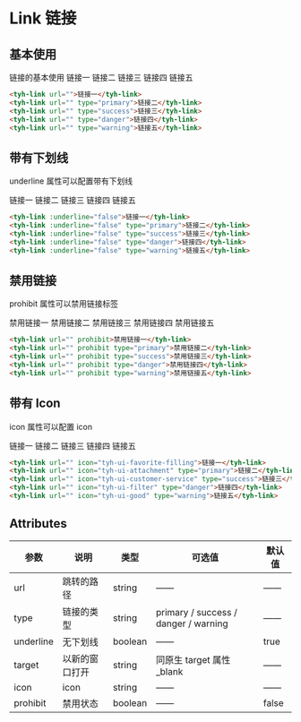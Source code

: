 # Link 链接

## 基本使用

链接的基本使用
<tyh-link url="">链接一</tyh-link>
<tyh-link url="" type="primary">链接二</tyh-link>
<tyh-link url="" type="success">链接三</tyh-link>
<tyh-link url="" type="danger">链接四</tyh-link>
<tyh-link url="" type="warning">链接五</tyh-link>

```html
<tyh-link url="">链接一</tyh-link>
<tyh-link url="" type="primary">链接二</tyh-link>
<tyh-link url="" type="success">链接三</tyh-link>
<tyh-link url="" type="danger">链接四</tyh-link>
<tyh-link url="" type="warning">链接五</tyh-link>
```

## 带有下划线

underline 属性可以配置带有下划线

<tyh-link :underline="false">链接一</tyh-link>
<tyh-link :underline="false" type="primary">链接二</tyh-link>
<tyh-link :underline="false" type="success">链接三</tyh-link>
<tyh-link :underline="false" type="danger">链接四</tyh-link>
<tyh-link :underline="false" type="warning">链接五</tyh-link>

```html
<tyh-link :underline="false">链接一</tyh-link>
<tyh-link :underline="false" type="primary">链接二</tyh-link>
<tyh-link :underline="false" type="success">链接三</tyh-link>
<tyh-link :underline="false" type="danger">链接四</tyh-link>
<tyh-link :underline="false" type="warning">链接五</tyh-link>
```

## 禁用链接

prohibit 属性可以禁用链接标签

<tyh-link url="" prohibit>禁用链接一</tyh-link>
<tyh-link url="" prohibit type="primary">禁用链接二</tyh-link>
<tyh-link url="" prohibit type="success">禁用链接三</tyh-link>
<tyh-link url="" prohibit type="danger">禁用链接四</tyh-link>
<tyh-link url="" prohibit type="warning">禁用链接五</tyh-link>

```html
<tyh-link url="" prohibit>禁用链接一</tyh-link>
<tyh-link url="" prohibit type="primary">禁用链接二</tyh-link>
<tyh-link url="" prohibit type="success">禁用链接三</tyh-link>
<tyh-link url="" prohibit type="danger">禁用链接四</tyh-link>
<tyh-link url="" prohibit type="warning">禁用链接五</tyh-link>
```

## 带有 Icon

icon 属性可以配置 icon

<tyh-link url="" icon="tyh-ui-favorite-filling">链接一</tyh-link>
<tyh-link url="" icon="tyh-ui-attachment" type="primary">链接二</tyh-link>
<tyh-link url="" icon="tyh-ui-customer-service" type="success">链接三</tyh-link>
<tyh-link url="" icon="tyh-ui-filter" type="danger">链接四</tyh-link>
<tyh-link url="" icon="tyh-ui-good" type="warning">链接五</tyh-link>

```html
<tyh-link url="" icon="tyh-ui-favorite-filling">链接一</tyh-link>
<tyh-link url="" icon="tyh-ui-attachment" type="primary">链接二</tyh-link>
<tyh-link url="" icon="tyh-ui-customer-service" type="success">链接三</tyh-link>
<tyh-link url="" icon="tyh-ui-filter" type="danger">链接四</tyh-link>
<tyh-link url="" icon="tyh-ui-good" type="warning">链接五</tyh-link>
```

## Attributes

| 参数      | 说明           | 类型    | 可选值                               | 默认值 |
| --------- | -------------- | ------- | ------------------------------------ | ------ |
| url       | 跳转的路径     | string  | ——                                   | ——     |
| type      | 链接的类型     | string  | primary / success / danger / warning | ——     |
| underline | 无下划线       | boolean | ——                                   | true   |
| target    | 以新的窗口打开 | string  | 同原生 target 属性 \_blank           | ——     |
| icon      | icon           | string  | ——                                   | ——     |
| prohibit  | 禁用状态       | boolean | ——                                   | false  |
